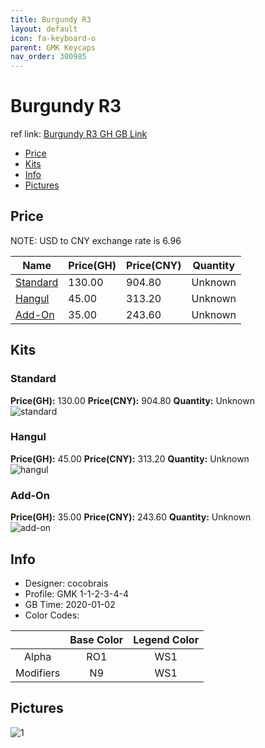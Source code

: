 ```yaml
---
title: Burgundy R3 
layout: default
icon: fa-keyboard-o
parent: GMK Keycaps
nav_order: 300985
---
```


# Burgundy R3 

ref link: [Burgundy R3 GH GB Link](https://geekhack.org/index.php?topic=104078.0)  

* [Price](#price)  
* [Kits](#kits)  
* [Info](#info)  
* [Pictures](#pictures)  


## Price  
NOTE: USD to CNY exchange rate is 6.96

| Name          | Price(GH)    |  Price(CNY) | Quantity |
| ------------- | ------------ |  ---------- | -------- |
|[Standard](#standard)|130.00|904.80|Unknown|
|[Hangul](#hangul)|45.00|313.20|Unknown|
|[Add-On](#add-on)|35.00|243.60|Unknown|


## Kits  
### Standard  
**Price(GH):** 130.00    **Price(CNY):** 904.80    **Quantity:** Unknown  
<img src="{{ 'assets/images/gmk-keycaps/burgundyr3/kits_pics/standard.jpg' | relative_url }}" alt="standard" class="image featured">

### Hangul  
**Price(GH):** 45.00    **Price(CNY):** 313.20    **Quantity:** Unknown  
<img src="{{ 'assets/images/gmk-keycaps/burgundyr3/kits_pics/hangul.jpg' | relative_url }}" alt="hangul" class="image featured">

### Add-On  
**Price(GH):** 35.00    **Price(CNY):** 243.60    **Quantity:** Unknown  
<img src="{{ 'assets/images/gmk-keycaps/burgundyr3/kits_pics/add-on.jpg' | relative_url }}" alt="add-on" class="image featured">


## Info  
* Designer: cocobrais  
* Profile: GMK 1-1-2-3-4-4  
* GB Time: 2020-01-02  
* Color Codes:  

| |Base Color     | Legend Color
| :-------------: | :-------------: | :------------:
|Alpha|RO1|WS1
|Modifiers|N9|WS1

## Pictures  
<img src="{{ 'assets/images/gmk-keycaps/burgundyr2/rendering_pics/1.jpg' | relative_url }}" alt="1" class="image featured">
